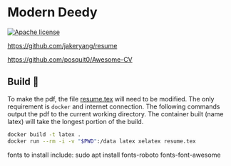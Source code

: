# Modern Deedy

[![Apache license](https://img.shields.io/github/license/Aarif123456/modern-deedy?style=for-the-badge)](http://www.apache.org/licenses/)

https://github.com/jakeryang/resume

https://github.com/posquit0/Awesome-CV


## Build :hammer:
To make the pdf, the file [resume.tex](resume.tex) will need to be modified. 
The only requirement is `docker` and internet connection. The following commands
 output the pdf to the current working directory. The container built (name latex) will take the longest portion
of the build. 

```bash
docker build -t latex .
docker run --rm -i -v "$PWD":/data latex xelatex resume.tex
```


fonts to install include: 
sudo apt install fonts-roboto fonts-font-awesome